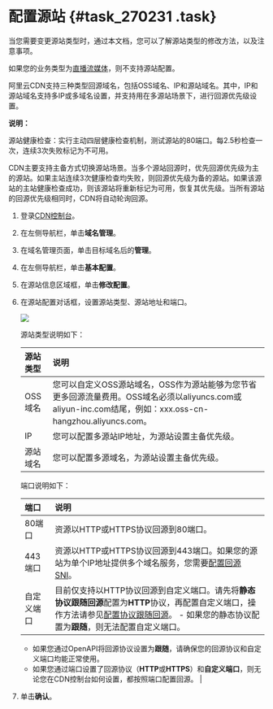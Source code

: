# 配置源站 {#task_270231 .task}

当您需要变更源站类型时，通过本文档，您可以了解源站类型的修改方法，以及注意事项。

如果您的业务类型为[直播流媒体](../../../../cn.zh-CN/产品简介/应用场景/直播流媒体.md#)，则不支持源站配置。

阿里云CDN支持三种类型回源域名，包括OSS域名、IP和源站域名。其中，IP和源站域名支持多IP或多域名设置，并支持用在多源站场景下，进行回源优先级设置。

**说明：** 

源站健康检查：实行主动四层健康检查机制，测试源站的80端口。每2.5秒检查一次，连续3次失败标记为不可用。

CDN主要支持主备方式切换源站场景。当多个源站回源时，优先回源优先级为主的源站。如果主站连续3次健康检查均失败，则回源优先级为备的源站。如果该源站的主站健康检查成功，则该源站将重新标记为可用，恢复其优先级。当所有源站的回源优先级相同时，CDN将自动轮询回源。

1.  登录[CDN控制台](https://cdnnext.console.aliyun.com)。
2.  在左侧导航栏，单击**域名管理**。
3.  在域名管理页面，单击目标域名后的**管理**。
4.  在左侧导航栏，单击**基本配置**。
5.  在源站信息区域框，单击**修改配置**。
6.  在源站配置对话框，设置源站类型、源站地址和端口。 

    ![](http://static-aliyun-doc.oss-cn-hangzhou.aliyuncs.com/assets/img/223013/156257434047757_zh-CN.png)

    源站类型说明如下：

    |源站类型|说明|
    |:---|:-|
    |OSS域名|您可以自定义OSS源站域名，OSS作为源站能够为您节省更多回源流量费用。OSS域名必须以aliyuncs.com或aliyun-inc.com结尾，例如：xxx.oss-cn-hangzhou.aliyuncs.com。|
    |IP|您可以配置多源站IP地址，为源站设置主备优先级。|
    |源站域名|您可以配置多源域名，为源站设置主备优先级。|

    端口说明如下：

    |端口|说明|
    |:-|:-|
    |80端口|资源以HTTP或HTTPS协议回源到80端口。|
    |443端口|资源以HTTP或HTTPS协议回源到443端口。如果您的源站为单个IP地址提供多个域名服务，您需要[配置回源SNI](cn.zh-CN/域名管理/回源配置/配置回源SNI.md#)。|
    |自定义端口|目前仅支持以HTTP协议回源到自定义端口。请先将**静态协议跟随回源**配置为**HTTP**协议，再配置自定义端口，操作方法请参见[配置协议跟随回源](cn.zh-CN/域名管理/回源配置/配置协议跟随回源.md#)。     -   如果您的静态协议配置为**跟随**，则无法配置自定义端口。
    -   如果您通过OpenAPI将回源协议设置为**跟随**，请确保您的回源协议和自定义端口均能正常使用。
    -   如果您通过端口设置了回源协议（**HTTP**或**HTTPS**）和**自定义端口**，则无论您在CDN控制台如何设置，都按照端口配置回源。
 |

7.  单击**确认**。

